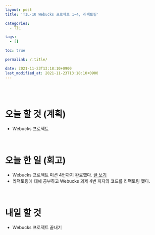```yaml
---
layout: post
title: 'TIL-10 Webucks 프로젝트 1~4, 리팩토링'

categories:
  - TIL

tags:
  - []

toc: true

permalink: /:title/

date: 2021-11-23T13:18:10+0900
last_modified_at: 2021-11-23T13:18:10+0900
---
```


<br>
<br>

# 오늘 할 것 (계획)

- Webucks 프로젝트

<br>

# 오늘 한 일 (회고)

- Webucks 프로젝트 미션 4번까지 완료했다. [글 보기](../wecode-09)
- 리팩토링에 대해 공부하고 Webucks 과제 4번 까지의 코드를 리팩토링 했다.

<br>

# 내일 할 것

- Webucks 프로젝트 끝내기

